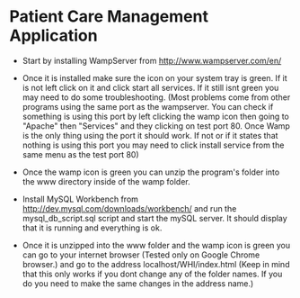 # Patient Care Management Application

- Start by installing WampServer from http://www.wampserver.com/en/

- Once it is installed make sure the icon on your system tray is green. If it is not left click on it and click start all services. If it still isnt green you may need to do some troubleshooting. 
(Most problems come from other programs using the same port as the wampserver. You can check if something is using this port by left clicking the wamp icon then going to "Apache" then "Services" and they clicking on test port 80. Once Wamp is the only thing using the port it should work. If not or if it states that nothing is using this port you may need to click install service from the same menu as the test port 80)

- Once the wamp icon is green you can unzip the program's folder into the www directory inside of the wamp folder.

- Install MySQL Workbench from http://dev.mysql.com/downloads/workbench/ and run the mysql_db_script.sql script and start the mySQL server. It should display that it is running and everything is ok.

- Once it is unzipped into the www folder and the wamp icon is green you can go to your internet browser (Tested only on Google Chrome browser.) and go to the address localhost/WHI/index.html (Keep in mind that this only works if you dont change any of the folder names. If you do you need to make the same changes in the address name.)

